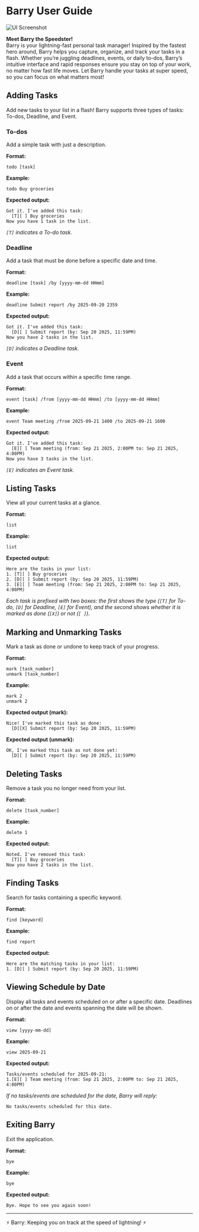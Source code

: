 # Barry User Guide

![UI Screenshot](./Ui.png)

**Meet Barry the Speedster!**  
Barry is your lightning-fast personal task manager! Inspired by the fastest hero around, Barry helps you capture, organize, and track your tasks in a flash. Whether you’re juggling deadlines, events, or daily to-dos, Barry’s intuitive interface and rapid responses ensure you stay on top of your work, no matter how fast life moves. Let Barry handle your tasks at super speed, so you can focus on what matters most!

## Adding Tasks

Add new tasks to your list in a flash! Barry supports three types of tasks: To-dos, Deadline, and Event.

### To-dos
Add a simple task with just a description.  
  
**Format:**
```
todo [task]
```
**Example:**
```
todo Buy groceries
```
**Expected output:**
```
Got it. I've added this task:
  [T][ ] Buy groceries
Now you have 1 task in the list.
```
*`[T]` indicates a To-do task.*

### Deadline
Add a task that must be done before a specific date and time.   
  
**Format:**
```
deadline [task] /by [yyyy-mm-dd HHmm]
```
**Example:**
```
deadline Submit report /by 2025-09-20 2359
```
**Expected output:**
```
Got it. I've added this task:
  [D][ ] Submit report (by: Sep 20 2025, 11:59PM)
Now you have 2 tasks in the list.
```
*`[D]` indicates a Deadline task.*

### Event
Add a task that occurs within a specific time range.  
  
**Format:**
```
event [task] /from [yyyy-mm-dd HHmm] /to [yyyy-mm-dd HHmm]
```
**Example:**
```
event Team meeting /from 2025-09-21 1400 /to 2025-09-21 1600
```
**Expected output:**
```
Got it. I've added this task:
  [E][ ] Team meeting (from: Sep 21 2025, 2:00PM to: Sep 21 2025, 4:00PM)
Now you have 3 tasks in the list.
```
*`[E]` indicates an Event task.*

## Listing Tasks
View all your current tasks at a glance.  
  
**Format:**
```
list
```
**Example:**
```
list
```
**Expected output:**
```
Here are the tasks in your list:
1. [T][ ] Buy groceries
2. [D][ ] Submit report (by: Sep 20 2025, 11:59PM)
3. [E][ ] Team meeting (from: Sep 21 2025, 2:00PM to: Sep 21 2025, 4:00PM)
```
*Each task is prefixed with two boxes: the first shows the type (`[T]` for To-do, `[D]` for Deadline, `[E]` for Event), and the second shows whether it is marked as done (`[X]`) or not (`[ ]`).*

## Marking and Unmarking Tasks
Mark a task as done or undone to keep track of your progress.  
  
**Format:**
```
mark [task_number]
unmark [task_number]
```
**Example:**
```
mark 2
unmark 2
```
**Expected output (mark):**
```
Nice! I've marked this task as done:
  [D][X] Submit report (by: Sep 20 2025, 11:59PM)
```
**Expected output (unmark):**
```
OK, I've marked this task as not done yet:
  [D][ ] Submit report (by: Sep 20 2025, 11:59PM)
```

## Deleting Tasks
Remove a task you no longer need from your list.  
  
**Format:**
```
delete [task_number]
```
**Example:**
```
delete 1
```
**Expected output:**
```
Noted. I've removed this task:
  [T][ ] Buy groceries
Now you have 2 tasks in the list.
```

## Finding Tasks
Search for tasks containing a specific keyword.  
  
**Format:**
```
find [keyword]
```
**Example:**
```
find report
```
**Expected output:**
```
Here are the matching tasks in your list:
1. [D][ ] Submit report (by: Sep 20 2025, 11:59PM)
```
  

## Viewing Schedule by Date
Display all tasks and events scheduled on or after a specific date. Deadlines on or after the date and events spanning the date will be shown.  
  
**Format:**
```
view [yyyy-mm-dd]
```
**Example:**
```
view 2025-09-21
```
**Expected output:**
```
Tasks/events scheduled for 2025-09-21:
1.[E][ ] Team meeting (from: Sep 21 2025, 2:00PM to: Sep 21 2025, 4:00PM)
```
*If no tasks/events are scheduled for the date, Barry will reply:*

```
No tasks/events scheduled for this date.
```

## Exiting Barry
Exit the application.  
  
**Format:**
```
bye
```
**Example:**
```
bye
```
**Expected output:**
```
Bye. Hope to see you again soon!
```

---

⚡️ Barry: Keeping you on track at the speed of lightning! ⚡️